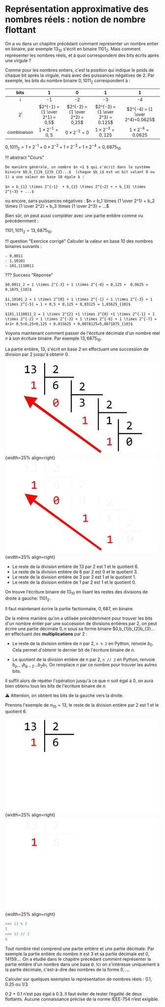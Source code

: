 # Représentation approximative des nombres réels : notion de nombre flottant


On a vu dans un chapitre précédant comment représenter un nombre entier en binaire, par exemple $13_{10}$ s'écrit en binaire $1101_2$. Mais comment représenter les nombres réels, et à quoi correspondent des bits écrits après une virgule ?


Comme pour les nombres entiers, c'est la position qui indique le poids de chaque bit après la virgule, mais avec des puissances négatives de 2. Par exemple, les bits du nombre binaire $0,1011_2$ correspondent à :

|bits|1|0|1|1|
|:-:|:-:|:-:|:-:|:-:|
|i|-1|-2|-3|-4|
|$2^i$|$2^{-1} = {1 \over 2^1}  = 0,5$|$2^{-2} = {1 \over 2^2} = 0,25$|$2^{-3} = {1 \over 2^3} = 0.125$|$2^{-4} = {1 \over 2^4}=0.0625$|
|combinaison|$1 \times 2^{-1}=0,5$|$0 \times 2^{-2}=0$|$1 \times 2^{-3}=0,125$|$1 \times 2^{-4}=0.0625$|



$0,1011_2 = 1 × 2^{-1} + 0 × 2^{-2} + 1 × 2^{-3} + 1 × 2^{-4} = 0,6875_{10}$



!!! abstract "Cours" 

	De manière générale, un nombre $n <1 $ qui s'écrit dans le système binaire $0,b_{1}b_{2}b_{3}...$  (chaque $b_i$ est un bit valant 0 ou 1) a une valeur en base 10 égale à : 

    $n = b_{1} \times 2^{−1}  + b_{2} \times 2^{−2} + + b_{3} \times 2^{−3} + ...$  

ou encore, sans puissances négatives :
$n = b_1 \times {1 \over 2^1}  + b_2 \times {1 \over 2^2} + b_3 \times {1 \over 2^3} + ...$  


Bien sûr, on peut aussi compléter avec une partie entière comme vu précédemment : 

$1101,1011_2 = 13,6875_{10}$.


!!! question "Exercice corrigé" 
    Calculer la valeur en base 10 des nombres binaires suivants :

	- 0,0011
	- 1,10101
	- 101,1110011

	

??? Success "Réponse"
    
	$0,0011_2 = 1 \times 2^{-3} + 1 \times 2^{-4} = 0,125 +  0,0625 = 0,1875_{10}$
	
	$1,10101_2 = 1 \times 2^{0} + 1 \times 2^{-1} + 1 \times 2^{-3} + 1 \times 2^{-5} = 1 + 0,5 + 0,125 + 0,03125 = 1,65625_{10}$
	
	$101,1110011_2 = 1 \times 2^{2} +1 \times 2^{0} +1 \times 2^{-1} + 1 \times 2^{-2} + 1 \times 2^{-3} + 1 \times 2^{-6} + 1 \times 2^{-7} = 4+1+	0,5+0,25+0,125 + 0,015625 + 0,0078125=5,8671875_{10}$


Voyons maintenant comment passer de l'écriture décimale d'un nombre réel $n$ à son écriture binaire. Par exemple $13,6875_{10}$.


La partie entière, $13$, s'écrit en base 2 en effectuant une succession de division par 2 jusqu'à obtenir 0.  

![Divisions euclidiennes successives de 13 par 2](assets/1-13-divise-par-2-5-light-mode.png#only-light){width=25% align=right}
![Divisions euclidiennes successives de 13 par 2](assets/1-13-divise-par-2-5-dark-mode.png#only-dark){width=25% align=right}

-   Le reste de la division entière de 13 par 2 est 1 et le quotient 6.
-   Le reste de la division entière de 6 par 2 est 0 et le quotient 3.
-   Le reste de la division entière de 3 par 2 est 1 et le quotient 1.
-   Le reste de la division entière de 1 par 2 est 1 et le quotient 0.

On trouve l'écriture binaire de $13_{10}$  en lisant les restes des divisions de droite à gauche: $1101_2$.

Il faut maintenant écrire la partie factionnaire, $0,687$, en binaire.









De la même manière qu'on a utilisée précédemment pour trouver les bits d'un nombre entier par une succession de divisions entières par 2, on peut écrire une partie décimale $0,n$ sous sa forme binaire $0,b_{1}b_{2}b_{3}... en effectuant des **multiplications** par 2 :

- Le reste de la division entière de $n$ par $2$, `n % 2` en Python, renvoie $b_0$. Cela permet d'obtenir le dernier bit de l'écriture binaire de $n$.

- Le quotient de la division entière de $n$ par $2$, `n // 2` en Python, renvoie $b_{p−1}b_{p−2}...b_2b_1$. On remplace $n$ par ce nombre pour trouver les autres bits.


Il suffit alors de répéter l'opération jusqu'à ce que $n$ soit égal à 0, on aura bien obtenu tous les bits de l'écriture binaire de $n$. 

:warning: Attention, on obtient les bits de la gauche vers la droite.

Prenons l'exemple de $n_{10} = 13$,  le reste de la division entière par 2 est 1 et le quotient 6.

![Divisions euclidiennes successives de 13 par 2](assets/1-13-divise-par-2-1-light-mode.png#only-light){width=25% align=right}
![Divisions euclidiennes successives de 13 par 2](assets/1-13-divise-par-2-1-dark-mode.png#only-dark){width=25% align=right}

``` py
>>> 13 % 2
1
>>> 13 // 2
6
```

































Tout nombre réel comprend une partie entière et une partie décimale. Par exemple la partie entière du nombre $\pi$ est $3$ et sa partie décimale est $0,14159...$. On a étudié dans le chapitre précédant comment représenter la partie entière d'un nombre dans une base $b$. Ici on s'intéresse uniquement à la partie décimale, c'est-à-dire des nombres de la forme $0,...$.










Calculer sur quelques exemples la représentation de nombres réels : 0.1, 0.25 ou 1/3.

0.2 + 0.1 n’est pas égal à 0.3. Il faut éviter de tester l’égalité de deux flottants.
Aucune connaissance précise de la norme IEEE-754 n’est exigible.

